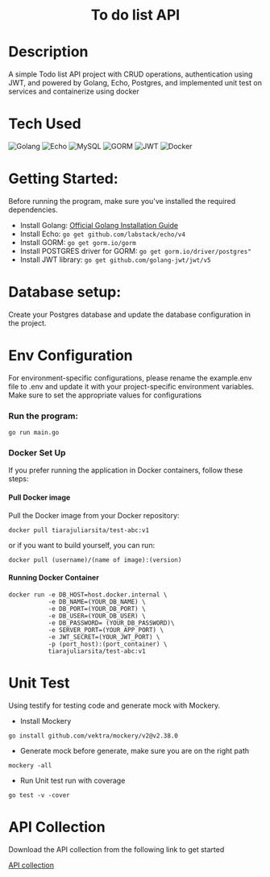 <div align="center">
      <h1><br/>To do list API</h1>
</div>

# Description
A simple Todo list API project with CRUD operations, authentication using JWT, and powered by Golang, Echo, Postgres, and implemented unit test on services and containerize using docker

# Tech Used
![Golang](https://img.shields.io/badge/golang-%23F7DF1E.svg?style=for-the-badge&logo=go&logoColor=black)
![Echo](https://img.shields.io/badge/echo-%2342D6AD.svg?style=for-the-badge&logo=go&logoColor=white)
![MySQL](https://img.shields.io/badge/mysql-%2300f.svg?style=for-the-badge&logo=mysql&logoColor=white)
![GORM](https://img.shields.io/badge/gorm-%2300f.svg?style=for-the-badge&logo=go&logoColor=white)
![JWT](https://img.shields.io/badge/jwt-%2300f.svg?style=for-the-badge&logo=jwt&logoColor=white)
![Docker](https://img.shields.io/badge/docker-%230db7ed.svg?style=for-the-badge&logo=docker&logoColor=white)


# Getting Started:
Before running the program, make sure you've installed the required dependencies.

- Install Golang: [Official Golang Installation Guide](https://golang.org/doc/install)
- Install Echo: `go get github.com/labstack/echo/v4`
- Install GORM: `go get gorm.io/gorm`
- Install POSTGRES driver for GORM: `go get gorm.io/driver/postgres"`
- Install JWT library: `go get github.com/golang-jwt/jwt/v5`

# Database setup:
Create your Postgres database and update the database configuration in the project.

# Env Configuration
For environment-specific configurations, please rename the example.env file to .env and update it with your project-specific environment variables. Make sure to set the appropriate values for configurations

### Run the program:
```shell
go run main.go
```

### Docker Set Up
If you prefer running the application in Docker containers, follow these steps:

#### Pull Docker image
Pull the Docker image from your Docker repository:
```shell
docker pull tiarajuliarsita/test-abc:v1
```
or if you want to build yourself, you can run:

```shell
docker pull (username)/(name of image):(version)
```
#### Running Docker Container
```shell
docker run -e DB_HOST=host.docker.internal \
           -e DB_NAME=(YOUR_DB_NAME) \
           -e DB_PORT=(YOUR_DB_PORT) \
           -e DB_USER=(YOUR_DB_USER) \
           -e DB_PASSWORD= (YOUR_DB_PASSWORD)\
           -e SERVER_PORT=(YOUR_APP_PORT) \
           -e JWT_SECRET=(YOUR_JWT_PORT) \
           -p (port_host):(port_container) \
           tiarajuliarsita/test-abc:v1
```

# Unit Test
Using testify for testing code and generate mock with Mockery.
- Install Mockery
```shell
go install github.com/vektra/mockery/v2@v2.38.0
```
- Generate mock
  before generate, make sure you are on the right path
```shell
mockery -all  
```

- Run Unit test
run with coverage
```shell
go test -v -cover   
```

# API Collection
Download the API collection from the following link to get started

[API collection](https://drive.google.com/drive/folders/1_XBbrNNol9Dhvu8jRRvU9lLO5yGv4zAG)




